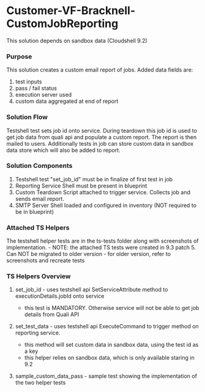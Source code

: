 # Customer-VF-Bracknell-CustomJobReporting

This solution depends on sandbox data (Cloudshell 9.2)

### Purpose
This solution creates a custom email report of jobs. Added data fields are:
 1. test inputs
 2. pass / fail status
 3. execution server used
 4. custom data aggregated at end of report


### Solution Flow
Testshell test sets job id onto service. 
During teardown this job id is used to get job data from quali api and populate a custom report.
The report is then mailed to users. 
Additionally tests in job can store custom data in sandbox data store which will also be added to report.

### Solution Components
1. Testshell test "set_job_id" must be in finalize of first test in job
2. Reporting Service Shell must be present in blueprint
3. Custom Teardown Script attached to trigger service. Collects job and sends email report.
4. SMTP Server Shell loaded and configured in inventory (NOT required to be in blueprint)

### Attached TS Helpers
The testshell helper tests are in the ts-tests folder along with screenshots of implementation. 
    - NOTE: the attached TS tests were created in 9.3 patch 5. Can NOT be migrated to older version
    - for older version, refer to screenshots and recreate tests

### TS Helpers Overview
1. set_job_id - uses testshell api SetServiceAttribute method to executionDetails.jobId onto service
    -  this test is MANDATORY. Otherwise service will not be able to get job details from Quali API

2. set_test_data - uses testshell api ExecuteCommand to trigger method on reporting service.
    - this method will set custom data in sandbox data, using the test id as a key
    - this helper relies on sandbox data, which is only available staring in 9.2

3. sample_custom_data_pass - sample test showing the implementation of the two helper tests